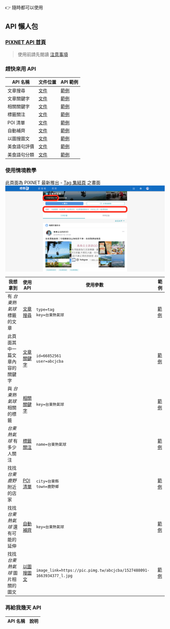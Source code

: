 👉 隨時都可以使用

## API 懶人包
### [PIXNET API 首頁](https://developer.pixnet.pro/#!/)
> 使用前請先閱讀 [注意事項](http://developer.pixnet.pro/#!/doc/pixnetApiTos/pixnetApiTos)

### 趕快來用 API

| API 名稱 | 文件位置 | API 範例 |
| - | - | - |
| 文章搜尋 | [文件](https://developer.pixnet.pro/#!/doc/pixnetApi/blogArticlesSearch) | [範例](https://emma.pixnet.cc/blog/articles/search?format=json&type=tag&key=%E5%8F%B0%E6%9D%B1%E7%86%B1%E6%B0%A3%E7%90%83) |
| 文章關鍵字 | [文件](https://developer.pixnet.pro/#!/doc/pixnetApi/blogArticlesIdKeywords) | [範例](https://emma.pixnet.cc/blog/articles/46738528/keywords?format=json&user=admin) |
| 相關關鍵字 | [文件](https://developer.pixnet.pro/#!/doc/pixnetApi/explorerKeywords) | [範例](https://emma.pixnet.cc/explorer/keywords?format=json&key=EMMA) |
| 標籤關注 | [文件](https://developer.pixnet.pro/#!/doc/pixnetApi/tagFollow) | [範例](https://emma.pixnet.cc/tag/follow?name=%E5%8F%B0%E6%9D%B1%E7%86%B1%E6%B0%A3%E7%90%83) |
| POI 清單 | [文件](https://developer.pixnet.pro/#!/doc/pixnetApi/poiList) | [範例](https://emma.pixnet.cc/poi?format=json) |
| 自動補齊 | [文件](https://developer.pixnet.pro/#!/doc/pixnetApi/explorerAutocomplete) | [範例](https://emma.pixnet.cc/explorer/autocomplete?format=json&key=%E7%97%9E%E5%AE%A2) |
| 以圖搜圖文 | [文件](https://developer.pixnet.pro/#!/doc/pixnetApi/explorerSimilarImages) | [範例](https://emma.pixnet.cc/explorer/similarimages?format=json&size=5&image_link=https://upload.wikimedia.org/wikipedia/zh/5/57/Pixnet_logo.png) |
| 美食語句評價 | [文件](https://developer.pixnet.pro/#!/doc/pixnetApi/explorerGourmetEmotion) | [範例](https://emma.pixnet.cc/explorer/gourmet/emotion?sentence=%E9%80%99%E4%B8%B2%E8%87%AD%E8%B1%86%E8%85%90%E6%88%91%E6%80%8E%E9%BA%BC%E7%9C%8B%E9%83%BD%E8%A6%BA%E5%BE%97%E4%B8%8D%E5%A4%AA%E5%A5%BD%E5%90%83) |
| 美食語句分類 | [文件](https://developer.pixnet.pro/#!/doc/pixnetApi/explorerGourmetCategory) | [範例](https://emma.pixnet.cc/explorer/gourmet/category?format=json&sentence=%E9%80%99%E5%80%8B%E8%87%AD%E8%B1%86%E8%85%90%E6%98%8E%E6%98%8E%E5%B0%B1%E8%B6%85%E7%B4%9A%E5%A5%BD%E5%90%83) |

### 使用情境教學

此頁面為 PIXNET 最新推出 - [Tag 集結頁](https://www.pixnet.net/tags/%E5%8F%B0%E6%9D%B1%E7%86%B1%E6%B0%A3%E7%90%83) 之畫面
![](../static/pixnet-tag-page.png)

| 我想拿到 | 使用 API | 使用參數 | 範例 |
| - | - | - | - |
| 有 _台東熱氣球_ 標籤的文章 | [文章搜尋](https://developer.pixnet.pro/#!/doc/pixnetApi/blogArticlesSearch) | `type=tag`<br>`key=台東熱氣球` | [範例](https://emma.pixnet.cc/blog/articles/search?format=json&key=%E5%8F%B0%E6%9D%B1%E7%86%B1%E6%B0%A3%E7%90%83&type=tag) |
| 此頁面其中一篇文章內容的關鍵字 | [文章關鍵字](https://developer.pixnet.pro/#!/doc/pixnetApi/blogArticlesIdKeywords) | `id=66852561`<br>`user=abcjcba` | [範例](https://emma.pixnet.cc/blog/articles/66852561/keywords?user=abcjcba) |
| 與 _台東熱氣球_ 相關的標籤 | [相關關鍵字](https://developer.pixnet.pro/#!/doc/pixnetApi/explorerKeywords) | `key=台東熱氣球` | [範例](https://emma.pixnet.cc/explorer/keywords?format=json&key=%E5%8F%B0%E6%9D%B1%E7%86%B1%E6%B0%A3%E7%90%83) |
| _台東熱氣球_ 有多少人關注 | [標籤關注](https://developer.pixnet.pro/#!/doc/pixnetApi/tagFollow) | `name=台東熱氣球` | [範例](https://emma.pixnet.cc/tag/follow?format=json&name=%E5%8F%B0%E6%9D%B1%E7%86%B1%E6%B0%A3%E7%90%83) |
| 找找 _台東鹿野_ 附近的店家 | [POI 清單](https://developer.pixnet.pro/#!/doc/pixnetApi/poiList) | `city=台東縣`<br>`town=鹿野鄉` | [範例](https://emma.pixnet.cc/poi?format=json&city=%E5%8F%B0%E6%9D%B1%E7%B8%A3&town=%E9%B9%BF%E9%87%8E%E9%84%89) |
| 找找 _台東熱氣球_ 還有可能的延伸 | [自動補齊](https://developer.pixnet.pro/#!/doc/pixnetApi/explorerAutocomplete) | `key=台東熱氣球` | [範例](https://emma.pixnet.cc/explorer/autocomplete?format=json&key=%E5%8F%B0%E6%9D%B1%E7%86%B1%E6%B0%A3%E7%90%83) |
| 找找 _台東熱氣球_ 圖片相關的圖文 | [以圖搜圖文](https://developer.pixnet.pro/#!/doc/pixnetApi/explorerSimilarImages) | `image_link=https://pic.pimg.tw/abcjcba/1527488091-1663934377_l.jpg` | [範例](https://emma.pixnet.cc/explorer/similarimages?format=json&image_link=https://pic.pimg.tw/abcjcba/1527488091-1663934377_l.jpg) |

### 再給我幾天 API

| API 名稱 | 說明 |
| - | - |
